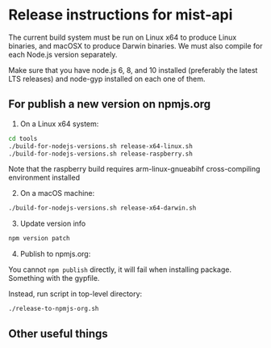 # Release instructions for mist-api

The current build system must be run on Linux x64 to produce Linux
binaries, and macOSX to produce Darwin binaries. We must also compile
for each Node.js version separately.

Make sure that you have node.js 6, 8, and 10 installed (preferably the
latest LTS releases) and node-gyp installed on each one of them.

## For publish a new version on npmjs.org

1. On a Linux x64 system:

```sh
cd tools
./build-for-nodejs-versions.sh release-x64-linux.sh
./build-for-nodejs-versions.sh release-raspberry.sh
```

Note that the raspberry build requires arm-linux-gnueabihf
cross-compiling environment installed

2. On a macOS machine:

```sh
./build-for-nodejs-versions.sh release-x64-darwin.sh
```

3. Update version info


```sh
npm version patch
```

4. Publish to npmjs.org: 

You cannot `npm publish` directly, it will fail when installing package.
Something with the gypfile. 

Instead, run script in top-level directory:

```sh
./release-to-npmjs-org.sh
```

## Other useful things



